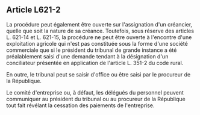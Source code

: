 Article L621-2
----
La procédure peut également être ouverte sur l'assignation d'un créancier,
quelle que soit la nature de sa créance. Toutefois, sous réserve des articles L.
621-14 et L. 621-15, la procédure ne peut être ouverte à l'encontre d'une
exploitation agricole qui n'est pas constituée sous la forme d'une société
commerciale que si le président du tribunal de grande instance a été
préalablement saisi d'une demande tendant à la désignation d'un conciliateur
présentée en application de l'article L. 351-2 du code rural.

En outre, le tribunal peut se saisir d'office ou être saisi par le procureur de
la République.

Le comité d'entreprise ou, à défaut, les délégués du personnel peuvent
communiquer au président du tribunal ou au procureur de la République tout fait
révélant la cessation des paiements de l'entreprise.
